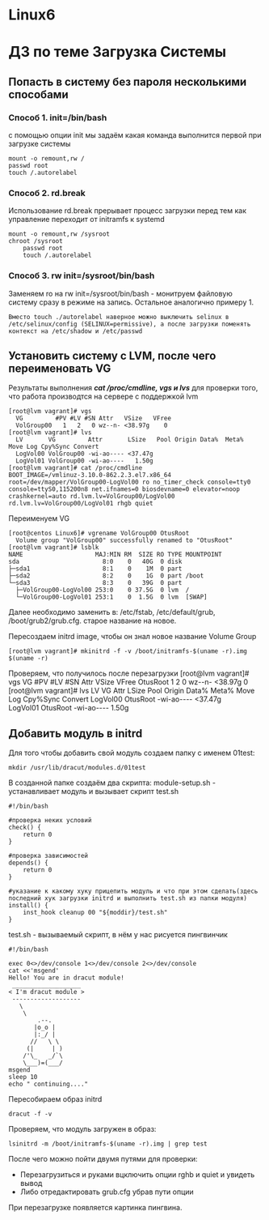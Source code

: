 # Linux6
# ДЗ по теме Загрузка Системы


## Попасть в систему без пароля несколькими способами

### Способ 1. init=/bin/bash
с помощью опции init мы задаём какая команда выполнится первой при загрузке системы

	mount -o remount,rw /
	passwd root
	touch /.autorelabel

### Способ 2. rd.break
Использование rd.break прерывает процесс загрузки перед тем как управление переходит от initramfs к systemd
	
	mount -o remount,rw /sysroot
	chroot /sysroot
        passwd root
        touch /.autorelabel

### Способ 3. rw init=/sysroot/bin/bash
Заменяем ro на rw init=/sysroot/bin/bash - монитруем файловую систему сразу в режиме на запись. Остальное аналогично  примерy 1.

	Вместо touch ./autorelabel наверное можно выключить selinux в /etc/selinux/config (SELINUX=permissive), а после загрузки поменять контекст на /etc/shadow и /etc/passwd

## Установить систему с LVM, после чего переименовать VG
Результаты выполнения ***cat /proc/cmdline, vgs и lvs*** для проверки того, что работа производтся на сервере с поддержкой lvm

	[root@lvm vagrant]# vgs
	  VG         #PV #LV #SN Attr   VSize   VFree
	  VolGroup00   1   2   0 wz--n- <38.97g    0 
	[root@lvm vagrant]# lvs
	  LV       VG         Attr       LSize   Pool Origin Data%  Meta%  Move Log Cpy%Sync Convert
	  LogVol00 VolGroup00 -wi-ao---- <37.47g                                                    
	  LogVol01 VolGroup00 -wi-ao----   1.50g                                                    
	[root@lvm vagrant]# cat /proc/cmdline 
	BOOT_IMAGE=/vmlinuz-3.10.0-862.2.3.el7.x86_64 root=/dev/mapper/VolGroup00-LogVol00 ro no_timer_check console=tty0 console=ttyS0,115200n8 net.ifnames=0 biosdevname=0 elevator=noop crashkernel=auto rd.lvm.lv=VolGroup00/LogVol00 rd.lvm.lv=VolGroup00/LogVol01 rhgb quiet

Переименуем VG

	[root@centos Linux6]# vgrename VolGroup00 OtusRoot
	  Volume group "VolGroup00" successfully renamed to "OtusRoot"
	[root@lvm vagrant]# lsblk
	NAME                    MAJ:MIN RM  SIZE RO TYPE MOUNTPOINT
	sda                       8:0    0   40G  0 disk 
	├─sda1                    8:1    0    1M  0 part 
	├─sda2                    8:2    0    1G  0 part /boot
	└─sda3                    8:3    0   39G  0 part 
	  ├─VolGroup00-LogVol00 253:0    0 37.5G  0 lvm  /
	  └─VolGroup00-LogVol01 253:1    0  1.5G  0 lvm  [SWAP]

Далее необходимо заменить в: /etc/fstab, /etc/default/grub, /boot/grub2/grub.cfg. старое название на новое.

Пересоздаем initrd image, чтобы он знал новое название Volume Group

	[root@lvm vagrant]# mkinitrd -f -v /boot/initramfs-$(uname -r).img $(uname -r)

Проверяем, что получилось после перезагрузки
	[root@lvm vagrant]# vgs
	  VG       #PV #LV #SN Attr   VSize   VFree
	  OtusRoot   1   2   0 wz--n- <38.97g    0 
	[root@lvm vagrant]# lvs
	  LV       VG       Attr       LSize   Pool Origin Data%  Meta%  Move Log Cpy%Sync Convert
	  LogVol00 OtusRoot -wi-ao---- <37.47g                                                    
	  LogVol01 OtusRoot -wi-ao----   1.50g


## Добавить модуль в initrd

Для того чтобы добавить свой модуль создаем папку с именем 01test:

	mkdir /usr/lib/dracut/modules.d/01test

В созданной папке создаём два скрипта:
module-setup.sh - устанавливает модуль и вызывает скрипт test.sh


	#!/bin/bash

	#проверка неких условий
	check() {
	    return 0
	}

	#проверка зависимостей	
	depends() {
	    return 0
	}

	#указание к какому хуку прицепить модуль и что при этом сделать(здесь последний хук загрузки initrd и выполнить test.sh из папки модуля)
	install() {
	    inst_hook cleanup 00 "${moddir}/test.sh"
	}

test.sh - вызываемый скрипт, в нём у нас рисуется пингвинчик

	#!/bin/bash

	exec 0<>/dev/console 1<>/dev/console 2<>/dev/console
	cat <<'msgend'
	Hello! You are in dracut module!
	 ___________________
	< I'm dracut module >
	 -------------------
	   \
	    \
	        .--.
	       |o_o |
	       |:_/ |
	      //   \ \
	     (|     | )
	    /'\_   _/`\
	    \___)=(___/
	msgend
	sleep 10
	echo " continuing...."

Пересобираем образ initrd

	dracut -f -v

Проверяем, что модуль загружен в образ:

	lsinitrd -m /boot/initramfs-$(uname -r).img | grep test

После чего можно пойти двумя путями для проверки:
- Перезагрузиться и руками вцключить опции rghb и quiet и увидеть вывод
- Либо отредактировать grub.cfg убрав пути опции

При перезагрузке появляется картинка пингвина.

